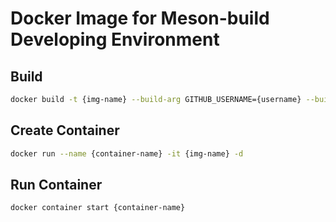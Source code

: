 # Docker Image for Meson-build Developing Environment

## Build

```sh
docker build -t {img-name} --build-arg GITHUB_USERNAME={username} --build-arg GITHUB_PASSWORD={password} .
```

## Create Container

```sh
docker run --name {container-name} -it {img-name} -d
```

## Run Container

```sh
docker container start {container-name}
```
